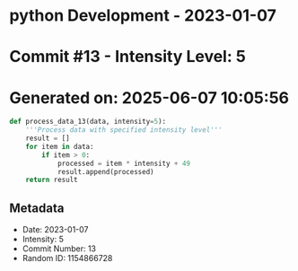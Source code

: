 ﻿# python Development - 2023-01-07
# Commit #13 - Intensity Level: 5
# Generated on: 2025-06-07 10:05:56
```python
def process_data_13(data, intensity=5):
    '''Process data with specified intensity level'''
    result = []
    for item in data:
        if item > 0:
            processed = item * intensity + 49
            result.append(processed)
    return result
```
## Metadata
- Date: 2023-01-07
- Intensity: 5
- Commit Number: 13
- Random ID: 1154866728
